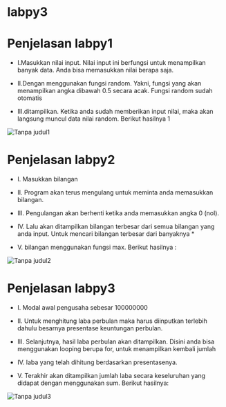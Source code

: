 # labpy3
# Penjelasan labpy1
* I.Masukkan nilai input. Nilai input ini berfungsi untuk menampilkan banyak data. Anda bisa memasukkan nilai berapa saja.

* II.Dengan menggunakan fungsi random. Yakni, fungsi yang akan menampilkan angka dibawah 0.5 secara acak. Fungsi random sudah otomatis

* III.ditampilkan. Ketika anda sudah memberikan input nilai, maka akan langsung muncul data nilai random. Berikut hasilnya 1

![Tanpa judul1](https://user-images.githubusercontent.com/58107014/69478961-d0a34e00-0e2a-11ea-99a8-b06e2c9b8164.png)

# Penjelasan labpy2
* I. Masukkan bilangan
* II. Program akan terus mengulang untuk meminta anda memasukkan bilangan.
* III. Pengulangan akan berhenti ketika anda memasukkan angka 0 (nol).
* IV. Lalu akan ditampilkan bilangan terbesar dari semua bilangan yang anda input. Untuk mencari bilangan terbesar dari banyaknya *

* V. bilangan menggunakan fungsi max. Berikut hasilnya :

![Tanpa judul2](https://user-images.githubusercontent.com/58107014/69479372-0b0eea00-0e2f-11ea-9c62-394f4d2b016d.png)

# Penjelasan labpy3
* I. Modal awal pengusaha sebesar 100000000

* II. Untuk menghitung laba perbulan maka harus diinputkan terlebih dahulu besarnya presentase keuntungan perbulan.

* III. Selanjutnya, hasil laba perbulan akan ditampilkan. Disini anda bisa menggunakan looping berupa for, untuk menampilkan kembali jumlah

* IV. laba yang telah dihitung berdasarkan presentasenya.

* V. Terakhir akan ditampilkan jumlah laba secara keseluruhan yang didapat dengan menggunakan sum. Berikut hasilnya:

![Tanpa judul3](https://user-images.githubusercontent.com/58107014/69479413-7062db00-0e2f-11ea-9c96-fb8da8000a58.png)

